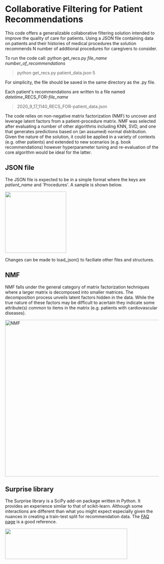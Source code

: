 # Collaborative Filtering for Patient Recommendations

This code offers a generalizable collaborative filtering solution intended to improve the quality of care for patients. Using a JSON file containing data on patients and their histories of medical procedures the solution recommends N number of additional procedures for caregivers to consider.

To run the code call: python get_recs.py *file_name* *number_of_recommendations*
> python get_recs.py patient_data.json 5

For simplicity, the file should be saved in the same directory as the .py file.

Each patient's recommendations are written to a file named *datetime*_RECS_FOR-*file_name*
> 2020_9_17_1140_RECS_FOR-patient_data.json

The code relies on non-negative matrix factorization (NMF) to uncover and leverage latent factors from a patient-procedure matrix. NMF was selected after evaluating a number of other algorithms including KNN, SVD, and one that generates predictions based on (an assumed) normal distribution. Given the nature of the solution, it could be applied in a variety of contexts (e.g. other patients) and extended to new scenarios (e.g. book recommendations) however hyperparameter tuning and re-evaluation of the core algorithm would be ideal for the latter.

## JSON file
The JSON file is expected to be in a simple format where the keys are *patient_name* and 'Procedures'. A sample is shown below.

<img src="json_example.png" width="200" height="200" />

Changes can be made to load_json() to faciliate other files and structures.

## NMF
NMF falls under the general category of matrix factorization techniques where a larger matrix is decomposed into smaller matrices. The decomposition process unveils latent factors hidden in the data. While the true nature of these factors may be difficult to acertain they indicate some attribute(s) common to items in the matrix (e.g. patients with cardiovascular diseases).

<a title="Qwertyus / CC BY-SA (https://creativecommons.org/licenses/by-sa/3.0)" href="https://commons.wikimedia.org/wiki/File:NMF.png"><img width="512" alt="NMF" src="https://upload.wikimedia.org/wikipedia/commons/f/f9/NMF.png"></a>

## Surprise library
The Surprise library is a SciPy add-on package written in Python. It provides an experience similar to that of scikit-learn. Although some interactions are different than what you might expect especially given the nuances in creating a train-test split for recommendation data. The [FAQ page](https://surprise.readthedocs.io/en/stable/FAQ.html) is a good reference.

<img src="surprise_logo.png" width="400" height="100" />